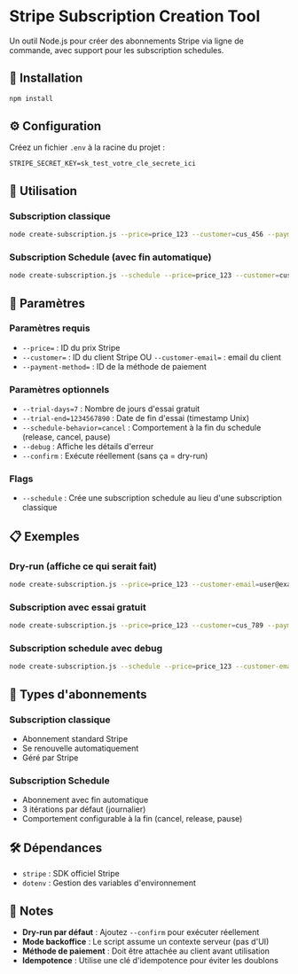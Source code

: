 # Stripe Subscription Creation Tool

Un outil Node.js pour créer des abonnements Stripe via ligne de commande, avec support pour les subscription schedules.

## 🚀 Installation

```bash
npm install
```

## ⚙️ Configuration

Créez un fichier `.env` à la racine du projet :

```env
STRIPE_SECRET_KEY=sk_test_votre_cle_secrete_ici
```

## 📖 Utilisation

### Subscription classique

```bash
node create-subscription.js --price=price_123 --customer=cus_456 --payment-method=pm_789 --confirm
```

### Subscription Schedule (avec fin automatique)

```bash
node create-subscription.js --schedule --price=price_123 --customer=cus_456 --payment-method=pm_789 --confirm
```

## 🔧 Paramètres

### Paramètres requis
- `--price=` : ID du prix Stripe
- `--customer=` : ID du client Stripe OU `--customer-email=` : email du client
- `--payment-method=` : ID de la méthode de paiement

### Paramètres optionnels
- `--trial-days=7` : Nombre de jours d'essai gratuit
- `--trial-end=1234567890` : Date de fin d'essai (timestamp Unix)
- `--schedule-behavior=cancel` : Comportement à la fin du schedule (release, cancel, pause)
- `--debug` : Affiche les détails d'erreur
- `--confirm` : Exécute réellement (sans ça = dry-run)

### Flags
- `--schedule` : Crée une subscription schedule au lieu d'une subscription classique

## 📋 Exemples

### Dry-run (affiche ce qui serait fait)
```bash
node create-subscription.js --price=price_123 --customer-email=user@example.com --payment-method=pm_456
```

### Subscription avec essai gratuit
```bash
node create-subscription.js --price=price_123 --customer=cus_789 --payment-method=pm_456 --trial-days=7 --confirm
```

### Subscription schedule avec debug
```bash
node create-subscription.js --schedule --price=price_123 --customer-email=user@example.com --payment-method=pm_456 --debug --confirm
```

## 🔄 Types d'abonnements

### Subscription classique
- Abonnement standard Stripe
- Se renouvelle automatiquement
- Géré par Stripe

### Subscription Schedule
- Abonnement avec fin automatique
- 3 itérations par défaut (journalier)
- Comportement configurable à la fin (cancel, release, pause)

## 🛠️ Dépendances

- `stripe` : SDK officiel Stripe
- `dotenv` : Gestion des variables d'environnement

## 📝 Notes

- **Dry-run par défaut** : Ajoutez `--confirm` pour exécuter réellement
- **Mode backoffice** : Le script assume un contexte serveur (pas d'UI)
- **Méthode de paiement** : Doit être attachée au client avant utilisation
- **Idempotence** : Utilise une clé d'idempotence pour éviter les doublons
